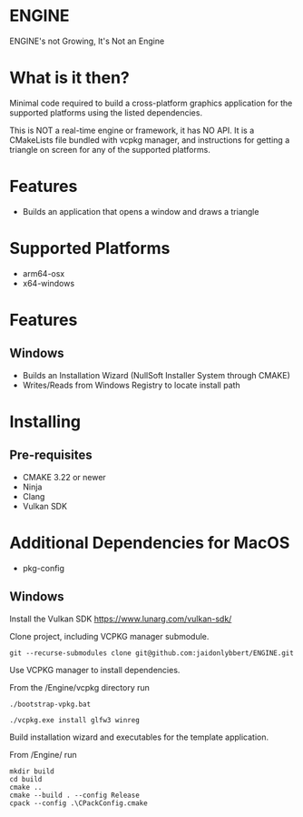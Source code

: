 # ENGINE
ENGINE's not Growing, It's Not an Engine

# What is it then?
Minimal code required to build a cross-platform graphics application for the supported platforms using the listed dependencies.

This is NOT a real-time engine or framework, it has NO API. It is a CMakeLists file bundled with vcpkg manager, and instructions for getting a triangle on screen for any of the supported platforms.

# Features
- Builds an application that opens a window and draws a triangle

# Supported Platforms
- arm64-osx
- x64-windows

# Features
## Windows
- Builds an Installation Wizard (NullSoft Installer System through CMAKE)
- Writes/Reads from Windows Registry to locate install path

# Installing
## Pre-requisites
- CMAKE 3.22 or newer
- Ninja
- Clang
- Vulkan SDK

# Additional Dependencies for MacOS
- pkg-config

## Windows

Install the Vulkan SDK https://www.lunarg.com/vulkan-sdk/

Clone project, including VCPKG manager submodule.
```
git --recurse-submodules clone git@github.com:jaidonlybbert/ENGINE.git
```

Use VCPKG manager to install dependencies.

From the /Engine/vcpkg directory run

```
./bootstrap-vpkg.bat

./vcpkg.exe install glfw3 winreg
```

Build installation wizard and executables for the template application.

From /Engine/ run

```
mkdir build
cd build
cmake ..
cmake --build . --config Release
cpack --config .\CPackConfig.cmake
```
